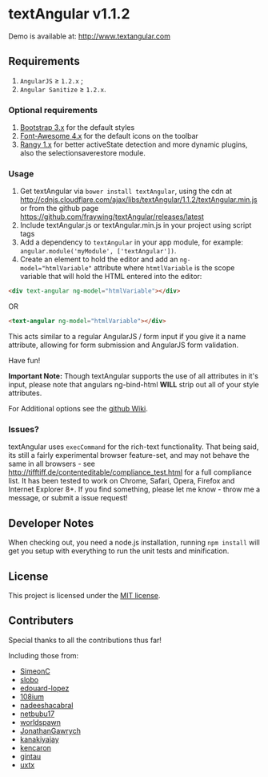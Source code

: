 textAngular v1.1.2
===========

Demo is available at: http://www.textangular.com

## Requirements

1. `AngularJS` ≥ `1.2.x` ;
2. `Angular Sanitize` ≥ `1.2.x`.

### Optional requirements

1. [Bootstrap 3.x](http://getbootstrap.com/) for the default styles
2. [Font-Awesome 4.x](http://fortawesome.github.io/Font-Awesome/) for the default icons on the toolbar
3. [Rangy 1.x](https://code.google.com/p/rangy/) for better activeState detection and more dynamic plugins, also the selectionsaverestore module.

### Usage

1. Get textAngular via `bower install textAngular`, using the cdn at http://cdnjs.cloudflare.com/ajax/libs/textAngular/1.1.2/textAngular.min.js or from the github page https://github.com/fraywing/textAngular/releases/latest
2. Include textAngular.js or textAngular.min.js in your project using script tags
3. Add a dependency to `textAngular` in your app module, for example: ```angular.module('myModule', ['textAngular'])```.
4. Create an element to hold the editor and add an `ng-model="htmlVariable"` attribute where `htmtlVariable` is the scope variable that will hold the HTML entered into the editor:
```html
<div text-angular ng-model="htmlVariable"></div>
```
OR
```html
<text-angular ng-model="htmlVariable"></div>
```
This acts similar to a regular AngularJS / form input if you give it a name attribute, allowing for form submission and AngularJS form validation.

Have fun!
 
**Important Note:** Though textAngular supports the use of all attributes in it's input, please note that angulars ng-bind-html **WILL** strip out all of your style attributes.

For Additional options see the [github Wiki](https://github.com/fraywing/textAngular/wiki).

### Issues?

textAngular uses ```execCommand``` for the rich-text functionality. 
That being said, its still a fairly experimental browser feature-set, and may not behave the same in all browsers - see http://tifftiff.de/contenteditable/compliance_test.html for a full compliance list.
It has been tested to work on Chrome, Safari, Opera, Firefox and Internet Explorer 8+.
If you find something, please let me know - throw me a message, or submit a issue request!

## Developer Notes

When checking out, you need a node.js installation, running `npm install` will get you setup with everything to run the unit tests and minification.

## License

This project is licensed under the [MIT license](http://opensource.org/licenses/MIT).


## Contributers

Special thanks to all the contributions thus far! 

Including those from:

* [SimeonC](https://github.com/SimeonC)
* [slobo](https://github.com/slobo)
* [edouard-lopez](https://github.com/edouard-lopez)
* [108ium](https://github.com/108ium)
* [nadeeshacabral](https://github.com/nadeeshacabral) 
* [netbubu17](https://github.com/netbubu17)
* [worldspawn](https://github.com/worldspawn)
* [JonathanGawrych](https://github.com/JonathanGawrych)
* [kanakiyajay](https://github.com/kanakiyajay)
* [kencaron](https://github.com/kencaron)
* [gintau](https://github.com/gintau)
* [uxtx](https://github.com/uxtx)